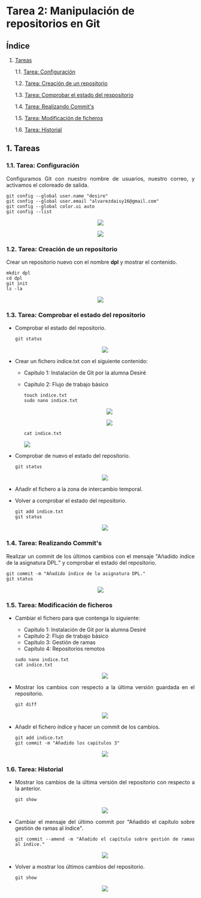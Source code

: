# Tarea 2: Manipulación de repositorios en Git

## Índice

1. [Tareas](#id1)

    1.1. [Tarea: Configuración](#id2)

    1.2. [Tarea: Creación de un repositorio](#id3)

    1.3. [Tarea: Comprobar el estado del respositorio](#id4)

    1.4. [Tarea: Realizando Commit's](#id5)

    1.5. [Tarea: Modificación de ficheros](#id6)

    1.6. [Tarea: Historial](#id7)

## 1. Tareas<a name="id1"></a>
### 1.1. Tarea: Configuración<a name="id2"></a>


<div style="text-align: justify">

Configuramos Git con nuestro nombre de usuarios, nuestro correo, y activamos el coloreado de salida.

````
git config --global user.name "desire"
git config --global user.email "alvarezdaisy16@gmail.com"
git config --global color.ui auto
git config --list
````

<div align="center">

![](./Imagen/1.png)

![](./Imagen/2.png)

</div>

### 1.2. Tarea: Creación de un repositorio<a name="id3"></a>

<div style="text-align: justify">

Crear un repositorio nuevo con el nombre **dpl** y mostrar el contenido.

````
mkdir dpl
cd dpl
git init
ls -la
````

<div align="center">

![](./Imagen/3.png)

</div>

### 1.3. Tarea: Comprobar el estado del repositorio<a name="id4"></a>

<div style="text-align: justify">

- Comprobar el estado del repositorio.

  ````
  git status
  ````

  <div align="center">

  ![](./Imagen/4.png)

  </div>

<div style="text-align: justify">

- Crear un fichero indice.txt con el siguiente contenido:

  - Capítulo 1: Instalación de Git por la alumna Desiré
  - Capítulo 2: Flujo de trabajo básico

    ````
    touch indice.txt
    sudo nano indice.txt  
    ````

    <div align="center">

    ![](./Imagen/5.png)

    ![](./Imagen/6.png)

    </div>

    ````
    cat indice.txt
    ````

    ![](./Imagen/7.png)

- Comprobar de nuevo el estado del repositorio.

  ````
  git status
  ````

  <div align="center">

  ![](./Imagen/8.png)

  </div>


- Añadir el fichero a la zona de intercambio temporal.
- Volver a comprobar el estado del repositorio.

  ````
  git add indice.txt
  git status
  ````

  <div align="center">

  ![](./Imagen/9.png)

  </div>

### 1.4. Tarea: Realizando Commit's<a name="id5"></a>

<div style="text-align: justify">

Realizar un commit de los últimos cambios con el mensaje "Añadido índice de la asignatura DPL." y comprobar el estado del repositorio.

````
git commit -m "Añadido índice de la asignatura DPL."
git status
````

<div align="center">

![](./Imagen/10.png)

</div>


### 1.5. Tarea: Modificación de ficheros<a name="id6"></a>

<div style="text-align: justify">

- Cambiar el fichero para que contenga lo siguiente:

  - Capítulo 1: Instalación de Git por la alumna Desiré
  - Capítulo 2: Flujo de trabajo básico
  - Capítulo 3: Gestión de ramas
  - Capítulo 4: Repositorios remotos

  ````
  sudo nano indice.txt
  cat indice.txt
  ````

  <div align="center">

  ![](./Imagen/11.png)

  </div>

<div style="text-align: justify">

- Mostrar los cambios con respecto a la última versión guardada en el repositorio.

  ````
  git diff

  ````

  <div align="center">

  ![](./Imagen/12.png)

  </div>

- Añadir el fichero índice y hacer un commit de los cambios.

  ````
  git add indice.txt
  git commit -m "Añadido los capitulos 3"

  ````

  <div align="center">

  ![](./Imagen/13.png)

  </div>

### 1.6. Tarea: Historial<a name="id7"></a>

<div style="text-align: justify">

- Mostrar los cambios de la última versión del repositorio con respecto a la anterior.

  ````
  git show
  ````

  <div align="center">

  ![](./Imagen/14.png)

  </div>

- Cambiar el mensaje del último commit por "Añadido el capítulo sobre gestión de ramas al índice".

  ````
  git commit --amend -m "Añadido el capítulo sobre gestión de ramas al índice."
  ````

  <div align="center">

  ![](./Imagen/15.png)

  </div>

- Volver a mostrar los últimos cambios del repositorio.

  ````
  git show
  ````

  <div align="center">

  ![](./Imagen/16.png)

  </div>
